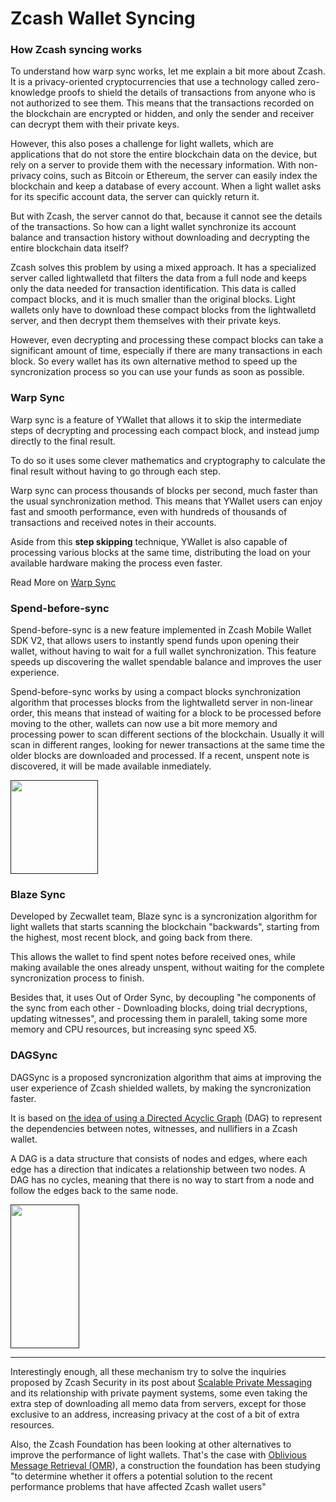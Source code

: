 # Zcash Wallet Syncing

### How Zcash syncing works

To understand how warp sync works, let me explain a bit more about Zcash. It is a privacy-oriented cryptocurrencies that use a technology called zero-knowledge proofs to shield the details of transactions from anyone who is not authorized to see them. This means that the transactions recorded on the blockchain are encrypted or hidden, and only the sender and receiver can decrypt them with their private keys.

However, this also poses a challenge for light wallets, which are applications that do not store the entire blockchain data on the device, but rely on a server to provide them with the necessary information. With non-privacy coins, such as Bitcoin or Ethereum, the server can easily index the blockchain and keep a database of every account. When a light wallet asks for its specific account data, the server can quickly return it.

But with  Zcash, the server cannot do that, because it cannot see the details of the transactions. So how can a light wallet synchronize its account balance and transaction history without downloading and decrypting the entire blockchain data itself?

Zcash solves this problem by using a mixed approach. It has a specialized server called lightwalletd that filters the data from a full node and keeps only the data needed for transaction identification. This data is called compact blocks, and it is much smaller than the original blocks. Light wallets only have to download these compact blocks from the lightwalletd server, and then decrypt them themselves with their private keys.

However, even decrypting and processing these compact blocks can take a significant amount of time, especially if there are many transactions in each block. So every wallet has its own alternative method to speed up the syncronization process so you can use your funds as soon as possible.

### Warp Sync
Warp sync is a feature of YWallet that allows it to skip the intermediate steps of decrypting and processing each compact block, and instead jump directly to the final result.

To do so it uses some clever mathematics and cryptography to calculate the final result without having to go through each step. 

Warp sync can process thousands of blocks per second, much faster than the usual synchronization method. This means that YWallet users can enjoy fast and smooth performance, even with hundreds of thousands of transactions and received notes in their accounts.

Aside from this **step skipping** technique, YWallet is also capable of processing various blocks at the same time, distributing the load on your available hardware making the process even faster.

Read More on [Warp Sync](https://ywallet.app/warp/)

### Spend-before-sync
Spend-before-sync is a new feature implemented in Zcash Mobile Wallet SDK V2, that allows users to instantly spend funds upon opening their wallet, without having to wait for a full wallet synchronization. This feature speeds up discovering the wallet spendable balance and improves the user experience.

Spend-before-sync works by using a compact blocks synchronization algorithm that processes blocks from the lightwalletd server in non-linear order, this means that instead of waiting for a block to be processed before moving to the other, wallets can now use a bit more memory and processing power to scan different sections of the blockchain. Usually it will scan in different ranges, looking for newer transactions at the same time the older blocks are downloaded and processed. If a recent, unspent note is discovered, it will be made available inmediately.

<a href="">
    <img src="https://github.com/ZecHub/zechub/assets/9355622/363d08df-b7b7-461b-a386-251d9ad702ca" alt="" width="140" height="150"/>
</a>

### Blaze Sync
Developed by Zecwallet team, Blaze sync is a syncronization algorithm for light wallets that starts scanning the blockchain "backwards", starting from the highest, most recent block, and going back from there.

This allows the wallet to find spent notes before received ones, while making available the ones already unspent, without waiting for the complete syncronization process to finish.

Besides  that, it uses Out of Order Sync, by decoupling "he components of the sync from each other - Downloading blocks, doing trial decryptions, updating witnesses", and processing them in paralell, taking some more memory and CPU resources, but increasing sync speed X5.

### DAGSync

DAGSync is a proposed syncronization algorithm that aims at improving the user experience of Zcash shielded wallets, by making the syncronization faster.

It is based on [the idea of using a Directed Acyclic Graph](https://words.str4d.xyz/dagsync-graph-aware-zcash-wallets/) (DAG) to represent the dependencies between notes, witnesses, and nullifiers in a Zcash wallet. 

A DAG is a data structure that consists of nodes and edges, where each edge has a direction that indicates a relationship between two nodes. A DAG has no cycles, meaning that there is no way to start from a node and follow the edges back to the same node.

<a href="">
    <img src="https://github.com/ZecHub/zechub/assets/9355622/eee7e08d-5c98-4c88-a48e-12f7a92a195f" alt="" width="110" height="230"/>
</a>

---

Interestingly enough, all these mechanism try to solve the inquiries proposed by Zcash Security in its post about [Scalable Private Messaging](https://zecsec.com/posts/scalable-private-money-needs-scalable-private-messaging/) and its relationship with private payment systems, some even taking the extra step of downloading all memo data from servers, except for those exclusive to an address, increasing privacy at the cost of a bit of extra resources.

Also, the Zcash Foundation has been looking at other alternatives to improve the performance of light wallets. That's the case with [Oblivious Message Retrieval (OMR](https://zfnd.org/oblivious-message-retrieval/)), a construction the foundation has been studying "to determine whether it offers a potential solution to the recent performance problems that have affected Zcash wallet users"
